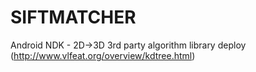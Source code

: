 # SIFTMATCHER
Android NDK - 2D->3D 3rd party algorithm library deploy (http://www.vlfeat.org/overview/kdtree.html)
